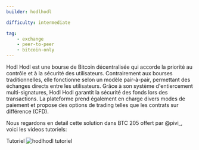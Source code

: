 ```yaml
---
builder: hodlhodl

difficulty: intermediate

tag: 
    - exchange
    - peer-to-peer
    - bitcoin-only
---
```


Hodl Hodl est une bourse de Bitcoin décentralisée qui accorde la priorité au contrôle et à la sécurité des utilisateurs. Contrairement aux bourses traditionnelles, elle fonctionne selon un modèle pair-à-pair, permettant des échanges directs entre les utilisateurs. Grâce à son système d'entiercement multi-signatures, Hodl Hodl garantit la sécurité des fonds lors des transactions. La plateforme prend également en charge divers modes de paiement et propose des options de trading telles que les contrats sur différence (CFD).

Nous regardons en detail cette solution dans BTC 205 offert par @pivi_, voici les videos tutoriels: 

Tutoriel
![hodlhodl tutoriel](https://youtu.be/BDH9jE7kpD8)


